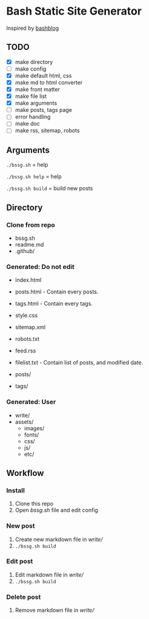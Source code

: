 # Bash Static Site Generator

Inspired by [bashblog](https://github.com/cfenollosa/bashblog)

## TODO

- [x] make directory
- [ ] make config
- [x] make default html, css
- [x] make md to html converter
- [x] make front matter
- [x] make file list
- [x] make arguments
- [ ] make posts, tags page
- [ ] error handling
- [ ] make doc
- [ ] make rss, sitemap, robots

## Arguments

`./bssg.sh` = help

`./bssg.sh help` = help

`./bssg.sh build` = build new posts

## Directory

### Clone from repo

- bssg.sh
- readme.md
- .github/

### Generated: Do not edit

- index.html
- posts.html - Contain every posts.
- tags.html - Contain every tags.
- style.css
- sitemap.xml
- robots.txt
- feed.rss
- filelist.txt - Contain list of posts, and modified date.

- posts/
- tags/

### Generated: User

- write/
- assets/
  - images/
  - fonts/
  - css/
  - js/
  - etc/

## Workflow

### Install

1. Clone this repo
2. Open *bssg.sh* file and edit config

### New post

1. Create new markdown file in *write/*
2. `./bssg.sh build`

### Edit post

1. Edit markdown file in *write/*
2. `./bssg.sh build`

### Delete post

1. Remove markdown file in *write/*
